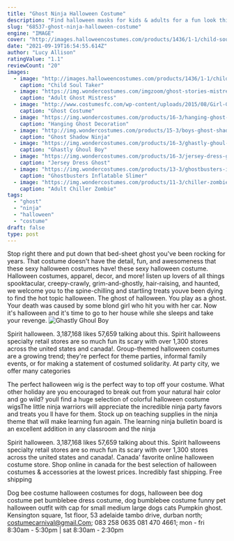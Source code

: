 ```yaml
---
title: "Ghost Ninja Halloween Costume"
description: "Find halloween masks for kids & adults for a fun look this halloween. Buy funny masks, animal, and scary masks to complete the ultimate costume. We have high quality and full head halloween masks!"
slug: "68537-ghost-ninja-halloween-costume"
engine: "IMAGE"
cover: "http://images.halloweencostumes.com/products/1436/1-1/child-soul-taker-costume.jpg"
date: "2021-09-19T16:54:55.614Z"
author: "Lucy Allison"
ratingValue: "1.1"
reviewCount: "20"
images:
  - image: "http://images.halloweencostumes.com/products/1436/1-1/child-soul-taker-costume.jpg"
    caption: "Child Soul Taker"
  - image: "https://img.wondercostumes.com/imgzoom/ghost-stories-mistress-wm-1151.jpg"
    caption: "Adult Ghost Mistress"
  - image: "http://www.costumesfc.com/wp-content/uploads/2015/08/Girl-Ghost-Costume.jpg"
    caption: "Ghost Costume"
  - image: "https://img.wondercostumes.com/products/16-3/hanging-ghost-decoration-80.jpg"
    caption: "Hanging Ghost Decoration"
  - image: "http://img.wondercostumes.com/products/15-3/boys-ghost-shadow-ninja-costume.jpg"
    caption: "Ghost Shadow Ninja"
  - image: "https://img.wondercostumes.com/products/16-3/ghastly-ghoul-boy-costume.jpg"
    caption: "Ghastly Ghoul Boy"
  - image: "https://img.wondercostumes.com/products/16-3/jersey-dress-ghost.jpg"
    caption: "Jersey Dress Ghost"
  - image: "https://img.wondercostumes.com/products/13-3/ghostbusters-inflatable-kids-costume.jpg"
    caption: "Ghostbusters Inflatable Slimer"
  - image: "https://img.wondercostumes.com/products/11-3/chiller-zombie-mask.jpg"
    caption: "Adult Chiller Zombie"
tags:
  - "ghost"
  - "ninja"
  - "halloween"
  - "costume"
draft: false
type: post
---
```


Stop right there and put down that bed-sheet ghost you've been rocking for years. That costume doesn't have the detail, fun, and awesomeness that these sexy halloween costumes have! these sexy halloween costume. Halloween costumes, apparel, decor, and more! listen up lovers of all things spooktacular, creepy-crawly, grim-and-ghostly, hair-raising, and haunted, we welcome you to the spine-chilling and startling treats youve been dying to find  the hot topic halloween. The ghost of halloween. You play as a ghost. Your death was caused by some blond girl who hit you with her car. Now it's halloween and it's time to go to her house while she sleeps and take your revenge.
![Ghastly Ghoul Boy](https://img.wondercostumes.com/products/16-3/ghastly-ghoul-boy-costume.jpg "Ghastly Ghoul Boy")

Spirit halloween. 3,187,168 likes  57,659 talking about this. Spirit halloweens specialty retail stores are so much fun its scary with over 1,300 stores across the united states and canada!. Group-themed halloween costumes are a growing trend; they&#39;re perfect for theme parties, informal family events, or for making a statement of costumed solidarity. At party city, we offer many categories
<!--inArticleAds-->

<!--galleryOne-->

The perfect halloween wig is the perfect way to top off your costume. What other holiday are you encouraged to break out from your natural hair color and go wild? youll find a huge selection of colorful halloween costume wigsThe little ninja warriors will appreciate the incredible ninja party favors and treats you ll have for them. Stock up on teaching supplies in the ninja theme that will make learning fun again. The learning ninja bulletin board is an excellent addition in any classroom and the ninja
<!--inArticleAds-->

<!--galleryTwo-->

Spirit halloween. 3,187,168 likes  57,659 talking about this. Spirit halloweens specialty retail stores are so much fun its scary with over 1,300 stores across the united states and canada!. Canada' favorite online halloween costume store. Shop online in canada for the best selection of halloween costumes & accessories at the lowest prices. Incredibly fast shipping. Free shipping
<!--galleryThree-->

Dog bee costume halloween costumes for dogs, halloween bee dog costume pet bumblebee dress costume, dog bumblebee costume funny pet halloween outfit with cap for small medium large dogs cats  Pumpkin ghost. Kensington square, 1st floor, 53 adelaide tambo drive, durban north; costumecarnival@gmail.Com; 083 258 0635  081 470 4661; mon - fri 8:30am - 5:30pm | sat 8:30am - 2:30pm